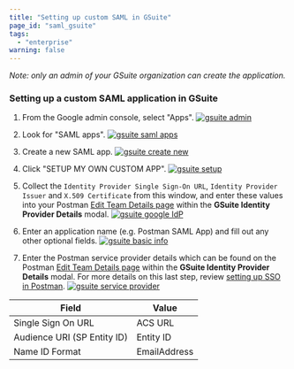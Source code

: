 ```yaml
---
title: "Setting up custom SAML in GSuite"
page_id: "saml_gsuite"
tags: 
  - "enterprise"
warning: false
---
```


*Note: only an admin of your GSuite organization can create the application.*

### Setting up a custom SAML application in GSuite

1. From the Google admin console, select "Apps". 
   [![gsuite admin](https://s3.amazonaws.com/postman-static-getpostman-com/postman-docs/gsuite_admin.png)](https://s3.amazonaws.com/postman-static-getpostman-com/postman-docs/gsuite_admin.png)  

2. Look for "SAML apps".
   [![gsuite saml apps](https://s3.amazonaws.com/postman-static-getpostman-com/postman-docs/gsuite_saml_apps.png)](https://s3.amazonaws.com/postman-static-getpostman-com/postman-docs/gsuite_saml_apps.png)

3. Create a new SAML app.
   [![gsuite create new](https://s3.amazonaws.com/postman-static-getpostman-com/postman-docs/gsuite_create_new.png)](https://s3.amazonaws.com/postman-static-getpostman-com/postman-docs/gsuite_create_new.png)

4. Click "SETUP MY OWN CUSTOM APP".
   [![gsuite setup](https://s3.amazonaws.com/postman-static-getpostman-com/postman-docs/gsuite_setup.png)](https://s3.amazonaws.com/postman-static-getpostman-com/postman-docs/gsuite_setup.png)

5. Collect the `Identity Provider Single Sign-On URL`, `Identity Provider Issuer` and `X.509 Certificate` from this window, and enter these values into your Postman [Edit Team Details page](https://go.postman.co/dashboard/teams/edit) within the **GSuite Identity Provider Details** modal.
   [![gsuite google IdP](https://s3.amazonaws.com/postman-static-getpostman-com/postman-docs/gsuite_google_IdP.png)](https://s3.amazonaws.com/postman-static-getpostman-com/postman-docs/gsuite_google_IdP.png)

6. Enter an application name (e.g. Postman SAML App) and fill out any other optional fields.
   [![gsuite basic info](https://s3.amazonaws.com/postman-static-getpostman-com/postman-docs/gsuite_basic_info.png)](https://s3.amazonaws.com/postman-static-getpostman-com/postman-docs/gsuite_basic_info.png)

7. Enter the Postman service provider details which can be found on the Postman [Edit Team Details page](https://go.postman.co/dashboard/teams/edit) within the **GSuite Identity Provider Details** modal. For more details on this last step, review [setting up SSO in Postman](/docs/enterprise/sso/admin_sso). 
   [![gsuite service provider](https://s3.amazonaws.com/postman-static-getpostman-com/postman-docs/gsuite_service_provider.png)](https://s3.amazonaws.com/postman-static-getpostman-com/postman-docs/gsuite_service_provider.png)
 
 | **Field** | **Value** |
 | --- | --- |
 | Single Sign On URL | ACS URL |
 | Audience URI (SP Entity ID) | Entity ID |
 | Name ID Format | EmailAddress |
